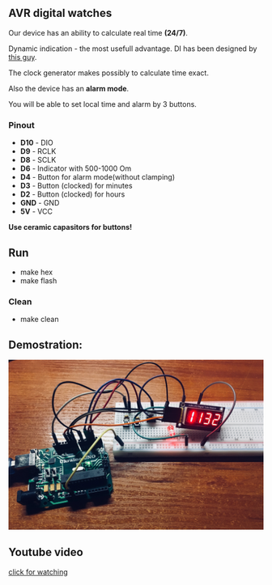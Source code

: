  AVR digital watches
---------------------------------------------------------------------------------

Our device has an ability to calculate real time **(24/7)**.

Dynamic indication - the most usefull advantage. DI has been designed by [this guy](https://github.com/thodnev).

The clock generator makes possibly to calculate time exact.

Also the device has an **alarm mode**.

You will be able to set local time and alarm by 3 buttons.

### Pinout
- **D10** - DIO
- **D9**  - RCLK
- **D8**  - SCLK
- **D6**  - Indicator with 500-1000 Om
- **D4**  - Button for alarm mode(without clamping)
- **D3**  - Button (clocked) for minutes
- **D2**  - Button (clocked) for hours
- **GND** - GND
- **5V**  - VCC

 **Use ceramic capasitors for buttons!**

## Run
- make hex
- make flash

### Clean
- make clean

## Demostration:
![demostration](watches.jpg)

## Youtube video

[click for watching](https://youtu.be/pT4G056z7jE)